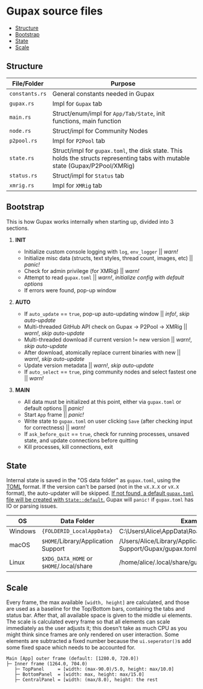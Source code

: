 # Gupax source files
* [Structure](#Structure)
* [Bootstrap](#Bootstrap)
* [State](#State)
* [Scale](#Scale)

## Structure
| File/Folder    | Purpose |
|----------------|---------|
| `constants.rs` | General constants needed in Gupax
| `gupax.rs`     | Impl for `Gupax` tab
| `main.rs`      | Struct/enum/impl for `App/Tab/State`, init functions, main function
| `node.rs`      | Struct/impl for Community Nodes
| `p2pool.rs`    | Impl for `P2Pool` tab
| `state.rs`     | Struct/impl for `gupax.toml`, the disk state. This holds the structs representing tabs with mutable state (Gupax/P2Pool/XMRig)
| `status.rs`    | Struct/impl for `Status` tab
| `xmrig.rs`     | Impl for `XMRig` tab

## Bootstrap
This is how Gupax works internally when starting up, divided into 3 sections.

1. **INIT**
	- Initialize custom console logging with `log`, `env_logger` || *warn!*
	- Initialize misc data (structs, text styles, thread count, images, etc) || *panic!*
	- Check for admin privilege (for XMRig) || *warn!*
	- Attempt to read `gupax.toml` || *warn!*, *initialize config with default options*
	- If errors were found, pop-up window
	
2. **AUTO**
	- If `auto_update` == `true`, pop-up auto-updating window || *info!*, *skip auto-update*
	- Multi-threaded GitHub API check on Gupax -> P2Pool -> XMRig || *warn!*, *skip auto-update*
	- Multi-threaded download if current version != new version || *warn!*, *skip auto-update*
	- After download, atomically replace current binaries with new || *warn!*, *skip auto-update*
	- Update version metadata || *warn!*, *skip auto-update*
	- If `auto_select` == `true`, ping community nodes and select fastest one || *warn!*

3. **MAIN**
	- All data must be initialized at this point, either via `gupax.toml` or default options || *panic!*
	- Start `App` frame || *panic!*
	- Write state to `gupax.toml` on user clicking `Save` (after checking input for correctness) || *warn!*
	- If `ask_before_quit` == `true`, check for running processes, unsaved state, and update connections before quitting
	- Kill processes, kill connections, exit

## State
Internal state is saved in the "OS data folder" as `gupax.toml`, using the [TOML](https://github.com/toml-lang/toml) format. If the version can't be parsed (not in the `vX.X.X` or `vX.X` format), the auto-updater will be skipped. [If not found, a default `gupax.toml` file will be created with `State::default`.](https://github.com/hinto-janaiyo/gupax/blob/main/src/state.rs) Gupax will `panic!` if `gupax.toml` has IO or parsing issues.

| OS       | Data Folder                              | Example                                                   |
|----------|----------------------------------------- |-----------------------------------------------------------|
| Windows  | `{FOLDERID_LocalAppData}`                | C:\Users\Alice\AppData\Roaming\Gupax\gupax.toml           |
| macOS    | `$HOME`/Library/Application Support      | /Users/Alice/Library/Application Support/Gupax/gupax.toml |
| Linux    | `$XDG_DATA_HOME` or `$HOME`/.local/share | /home/alice/.local/share/gupax/gupax.toml                 |

## Scale
Every frame, the max available `[width, height]` are calculated, and those are used as a baseline for the Top/Bottom bars, containing the tabs and status bar. After that, all available space is given to the middle ui elements. The scale is calculated every frame so that all elements can scale immediately as the user adjusts it; this doesn't take as much CPU as you might think since frames are only rendered on user interaction. Some elements are subtracted a fixed number because the `ui.seperator()`s add some fixed space which needs to be accounted for.

```
Main [App] outer frame (default: [1280.0, 720.0])
├─ Inner frame (1264.0, 704.0)
   ├─ TopPanel     = [width: (max-90.0)/5.0, height: max/10.0]
   ├─ BottomPanel  = [width: max, height: max/15.0]
   ├─ CentralPanel = [width: (max/8.0), height: the rest
```
